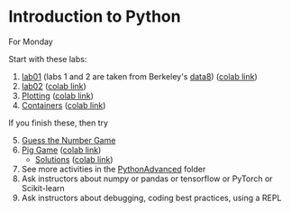 # Introduction to Python

For Monday

Start with these labs:
1. [lab01](lab01.ipynb)  (labs 1 and 2 are taken from Berkeley's [data8](http://data8.org/)) ([colab link](https://colab.research.google.com/github/cu-applied-math/stem-camp-notebooks/blob/master/2021/PythonIntro/lab01.ipynb))
2. [lab02](lab02.ipynb) ([colab link](https://colab.research.google.com/github/cu-applied-math/stem-camp-notebooks/blob/master/2021/PythonIntro/lab02.ipynb))
3. [Plotting](Plotting.ipynb) ([colab link](https://colab.research.google.com/github/cu-applied-math/stem-camp-notebooks/blob/master/2021/PythonIntro/Plotting.ipynb))
4. [Containers](Containers.ipynb) ([colab link](https://colab.research.google.com/github/cu-applied-math/stem-camp-notebooks/blob/master/2021/PythonIntro/Containers.ipynb))

 If you finish these, then try
 
5. [Guess the Number Game](Guess%20the%20Number%20Game.ipynb)
6. [Pig Game](PigGame.ipynb) ([colab link](https://colab.research.google.com/github/cu-applied-math/stem-camp-notebooks/blob/master/notebooks/Python_Intro_Game_Notebooks/PigGame.ipynb))
   - [Solutions](PigGame_solutions.ipynb) ([colab link](https://colab.research.google.com/github/cu-applied-math/stem-camp-notebooks/blob/master/notebooks/Python_Intro_Game_Notebooks/PigGame_solutions.ipynb))
8. See more activities in the [PythonAdvanced](../PythonAdvanced) folder
9. Ask instructors about numpy or pandas or tensorflow or PyTorch or Scikit-learn
10. Ask instructors about debugging, coding best practices, using a REPL
